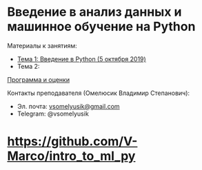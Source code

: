 # Введение в анализ данных и машинное обучение на Python

Материалы к занятиям:
- [Тема 1: Введение в Python (5 октября 2019)](https://github.com/V-Marco/intro_to_ml_py/blob/master/lesson_1/Intro_to_Python.ipynb)
- Тема 2:

[Программа и оценки](https://docs.google.com/spreadsheets/d/1cphUB8QTql3f7Aoe57oYgVeWKIc8qAg5HtzL95zB4SE/edit?usp=sharing)

Контакты преподавателя (Омелюсик Владимир Степанович):
- Эл. почта: vsomelyusik@gmail.com
- Telegram: @vsomelyusik

# https://github.com/V-Marco/intro_to_ml_py
